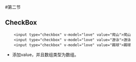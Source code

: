 #第二节

## CheckBox

```$xslt
    <input type="checkbox" v-model="love" value="爬山">爬山
    <input type="checkbox" v-model="love" value="游泳">游泳
    <input type="checkbox" v-model="love" value="踢球">踢球
```
- 添加value，并且数组类型为数组。